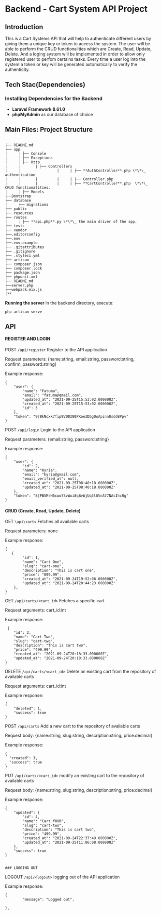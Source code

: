 # Backend -  Cart System API Project

## Introduction
This is a Cart Systems API that will help to authenticate different users by giving them a unique key or token to access the system.
The user will be able to perform the CRUD functionalities which are Create, Read, Update, Delete.
And a loging system will be implemented in order to allow only registered user to perfom certains tasks.
Every time a user log into the system a token or key will be generated automatically to verify the authenticity. 


## Tech Stac(Dependencies)

### Installing Dependencies for the Backend

- **Laravel Framework 8.61.0**
- **phpMyAdmin** as our database of choice

## Main Files: Project Structure
```

├── README.md
├── app
|     | ├── Console
|     | ├── Exceptions
|     | ├── Http
|     |       | ├── Controllers
|     |                 |     | ├── **AuthController**.php \*\*\_ authentication
|     |       |         |     | ├── Controller.php
|     |       |         |     | ├── **CartController**.php  \*\*\_ CRUD functionalities.
|     | ├── Models
├──Bootstrap 
├── database
|     ├── migrations
├── public
├── resources
├── routes
|     | ├── **api.php**.py \*\*\_ the main driver of the app.
├── tests
├── vendor
├──.editorconfig
├──.env
├──.env.example 
├── .gitattributes
├── .gitignore
├── .styleci.yml
├── artisan
├── composer.json
├── composer.lock
├── package.json
├── phpunit.xml
├── README.md
├──server.php
├──webpack.mix.js
|**
```

**Running the server**
In the backend directory, execute:

```
php artisan serve
```

## API

#### REGISTER AND LOGIN

POST `/api/register` Register to the API application

Request parameters: {name:string, email:string, password:string, confirm_password:string}

Example response:

```
{
    "user": {
        "name": "Fatuma",
        "email": "fatuma@gmail.com",
        "updated_at": "2021-09-25T15:53:02.000000Z",
        "created_at": "2021-09-25T15:53:02.000000Z",
        "id": 3
    },
    "token": "9|8kNcxk7fip9V00I80PKoeZDbg0oApinnUsddBPpv"
}
```

POST `/api/login` Login to the API application

Request parameters: {email:string, password:string}

Example response:

```
{
    "user": {
        "id": 2,
        "name": "Kyria",
        "email": "kyria@gmail.com",
        "email_verified_at": null,
        "created_at": "2021-09-25T08:40:18.000000Z",
        "updated_at": "2021-09-25T08:40:18.000000Z"
    },
    "token": "8|PB5MrH5cwo7SvWoi8qBvWjUq5lGVnA77NAsIhcRg"
}
```
#### CRUD (Create, Read, Update, Delete)

GET `\api\carts` Fetches all available carts

Request parameters: none

Example response:

```
{
   {
        "id": 1,
        "name": "Cart One",
        "slug": "cart-one",
        "description": "This is cart one",
        "price": "899.99",
        "created_at": "2021-09-24T19:52:06.000000Z",
        "updated_at": "2021-09-24T20:44:23.000000Z"
    },
}
```

GET `/api/carts/<cart_id>` Fetches a specific cart

Request arguments: cart_id:int

Example response:

```
 {
    "id": 2,
    "name": "Cart Two",
    "slug": "cart-two",
    "description": "This is cart two",
    "price": "499.99",
    "created_at": "2021-09-24T20:18:33.000000Z",
    "updated_at": "2021-09-24T20:18:33.000000Z"
}

```

DELETE `/api/carts/<cart_id>` Delete an existing cart from the repository of available carts

Request arguments: cart_id:int

Example response:

```
{
    "deleted": 1,
    "success": true
}
```

POST `/api/carts` Add a new cart to the repository of available carts

Request body: {name:string, slug:string, description:string, price:decimal}

Example response:

```
{
  "created": 3,
  "success": true
}

```

PUT `/api/carts/<cart_id>` modify an existing cart to the repository of available carts

Request body: {name:string, slug:string, description:string, price:decimal}

Example response:

```
{
    "updated": {
        "id": 4,
        "name": "Cart fOUR",
        "slug": "cart-two",
        "description": "This is cart two",
        "price": "499.99",
        "created_at": "2021-09-24T22:37:49.000000Z",
        "updated_at": "2021-09-25T11:06:08.000000Z"
    },
    "success": true
}


### LOGGING OUT

```

LOGOUT `/api/<logout>` logging out of the API application

Example response:

```
{
        "message": "Logged out",
     
},

```

